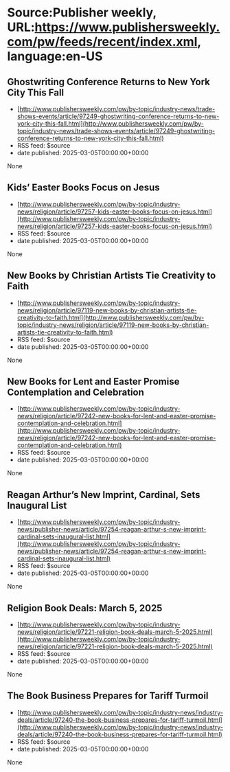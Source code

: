 # Source:Publisher weekly, URL:https://www.publishersweekly.com/pw/feeds/recent/index.xml, language:en-US

## Ghostwriting Conference Returns to New York City This Fall
 - [http://www.publishersweekly.com/pw/by-topic/industry-news/trade-shows-events/article/97249-ghostwriting-conference-returns-to-new-york-city-this-fall.html](http://www.publishersweekly.com/pw/by-topic/industry-news/trade-shows-events/article/97249-ghostwriting-conference-returns-to-new-york-city-this-fall.html)
 - RSS feed: $source
 - date published: 2025-03-05T00:00:00+00:00

None

## Kids’ Easter Books Focus on Jesus
 - [http://www.publishersweekly.com/pw/by-topic/industry-news/religion/article/97257-kids-easter-books-focus-on-jesus.html](http://www.publishersweekly.com/pw/by-topic/industry-news/religion/article/97257-kids-easter-books-focus-on-jesus.html)
 - RSS feed: $source
 - date published: 2025-03-05T00:00:00+00:00

None

## New Books by Christian Artists Tie Creativity to Faith
 - [http://www.publishersweekly.com/pw/by-topic/industry-news/religion/article/97119-new-books-by-christian-artists-tie-creativity-to-faith.html](http://www.publishersweekly.com/pw/by-topic/industry-news/religion/article/97119-new-books-by-christian-artists-tie-creativity-to-faith.html)
 - RSS feed: $source
 - date published: 2025-03-05T00:00:00+00:00

None

## New Books for Lent and Easter Promise Contemplation and Celebration
 - [http://www.publishersweekly.com/pw/by-topic/industry-news/religion/article/97242-new-books-for-lent-and-easter-promise-contemplation-and-celebration.html](http://www.publishersweekly.com/pw/by-topic/industry-news/religion/article/97242-new-books-for-lent-and-easter-promise-contemplation-and-celebration.html)
 - RSS feed: $source
 - date published: 2025-03-05T00:00:00+00:00

None

## Reagan Arthur’s New Imprint, Cardinal, Sets Inaugural List
 - [http://www.publishersweekly.com/pw/by-topic/industry-news/publisher-news/article/97254-reagan-arthur-s-new-imprint-cardinal-sets-inaugural-list.html](http://www.publishersweekly.com/pw/by-topic/industry-news/publisher-news/article/97254-reagan-arthur-s-new-imprint-cardinal-sets-inaugural-list.html)
 - RSS feed: $source
 - date published: 2025-03-05T00:00:00+00:00

None

## Religion Book Deals: March 5, 2025
 - [http://www.publishersweekly.com/pw/by-topic/industry-news/religion/article/97221-religion-book-deals-march-5-2025.html](http://www.publishersweekly.com/pw/by-topic/industry-news/religion/article/97221-religion-book-deals-march-5-2025.html)
 - RSS feed: $source
 - date published: 2025-03-05T00:00:00+00:00

None

## The Book Business Prepares for Tariff Turmoil
 - [http://www.publishersweekly.com/pw/by-topic/industry-news/industry-deals/article/97240-the-book-business-prepares-for-tariff-turmoil.html](http://www.publishersweekly.com/pw/by-topic/industry-news/industry-deals/article/97240-the-book-business-prepares-for-tariff-turmoil.html)
 - RSS feed: $source
 - date published: 2025-03-05T00:00:00+00:00

None

